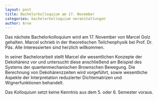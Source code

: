 ```yaml
---
layout: post
title: Bachelorkolloquium am 17. November
categories: bachelorkolloquium veranstaltungen
author: Arne
---
```


Das nächste Bachelorkolloquium wird am 17. November von Marcel Golz gehalten.
Marcel schrieb in der theoretischen Teilchenphysik bei Prof. Dr. Päs.
Alle Interessierten sind herzlich willkommen.

In seiner Bachelorarbeit stellt Marcel die wesentlichen Konzepte der Dekohärenz vor und untersucht diese anschließend am Beispiel des Systems der quantenmechanischen Brownschen Bewegung.
Die Berechnung von Dekohärenzzeiten wird vorgeführt, sowie wesentliche Aspekte der Interpretation reduzierter Dichtematrizen und Wignerfunktionen behandelt.

Das Kolloquium setzt keine Kenntnis aus dem 5. oder 6. Semester voraus.
